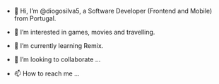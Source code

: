 - 👋 Hi, I’m @diogosilva5, a Software Developer (Frontend and Mobile) from Portugal.

- 👀 I’m interested in games, movies and travelling.

- 🌱 I’m currently learning Remix.

- 💞️ I’m looking to collaborate ...

- 📫 How to reach me ...

<!---
diogosilva5/diogosilva5 is a ✨ special ✨ repository because its `README.md` (this file) appears on your GitHub profile.
You can click the Preview link to take a look at your changes.
--->
